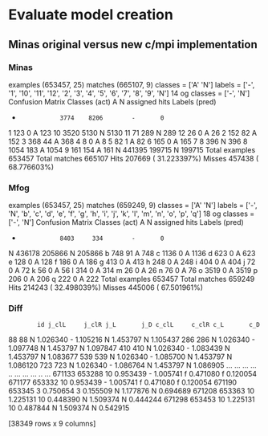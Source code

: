 # Evaluate model creation

## Minas original versus new c/mpi implementation

### Minas

examples  (653457, 25)
matches   (665107, 9)
classes =  ['A' 'N']
labels  =  ['-', '1', '10', '11', '12', '2', '3', '4', '5', '6', '7', '8', '9', 'N'] 14
og classes =  ['-', 'N']
Confusion Matrix
Classes (act)       A       N assigned    hits
Labels (pred)                                 
-                3774    8206        -       0
1                 123       0        A     123
10               3520    5130        N    5130
11                 71     289        N     289
12                 26       0        A      26
2                 152      82        A     152
3                 368      44        A     368
4                   8       0        A       8
5                  82       1        A      82
6                 165       0        A     165
7                   8     396        N     396
8                1054     183        A    1054
9                 161     154        A     161
N              441395  199715        N  199715
Total examples     653457
Total matches      665107
Hits               207669 ( 31.223397%)
Misses             457438 ( 68.776603%)

### Mfog

examples  (653457, 25)
matches   (659249, 9)
classes =  ['A' 'N']
labels  =  ['-', 'N', 'b', 'c', 'd', 'e', 'f', 'g', 'h', 'i', 'j', 'k', 'l', 'm', 'n', 'o', 'p', 'q'] 18
og classes =  ['-', 'N']
Confusion Matrix
Classes (act)       A       N assigned    hits
Labels (pred)                                 
-                8403     334        -       0
N              436178  205866        N  205866
b                 748      91        A     748
c                1136       0        A    1136
d                 623       0        A     623
e                 128       0        A     128
f                 186       0        A     186
g                 413       0        A     413
h                 248       0        A     248
i                 404       0        A     404
j                  72       0        A      72
k                  56       0        A      56
l                 314       0        A     314
m                  26       0        A      26
n                  76       0        A      76
o                3519       0        A    3519
p                 206       0        A     206
q                 222       0        A     222
Total examples     653457
Total matches      659249
Hits               214243 ( 32.498039%)
Misses             445006 ( 67.501961%)

### Diff

            id j_clL     j_clR j_L       j_D c_clL     c_clR c_L       c_D
88          88     N  1.026340   -  1.105216     N  1.453797   N  1.105437
286        286     N  1.026340   -  1.097748     N  1.453797   N  1.097847
410        410     N  1.026340   -  1.083439     N  1.453797   N  1.083677
539        539     N  1.026340   -  1.085700     N  1.453797   N  1.086120
723        723     N  1.026340   -  1.086764     N  1.453797   N  1.086905
...        ...   ...       ...  ..       ...   ...       ...  ..       ...
671133  653288    10  0.953439   -  1.005741     f  0.471080   f  0.120054
671177  653332    10  0.953439   -  1.005741     f  0.471080   f  0.120054
671190  653345     3  0.750654   3  0.155509     N  1.177876   N  0.694689
671208  653363    10  1.225131  10  0.448390     N  1.509374   N  0.444244
671298  653453    10  1.225131  10  0.487844     N  1.509374   N  0.542915

[38349 rows x 9 columns]
